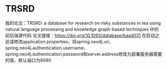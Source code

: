 # TRSRD
我的论文：TRSRD: a database for research on risky substances in tea using natural language processing and knowledge graph-based techniques 中的前后端源代码
论文链接：https://doi.org/10.1093/database/baad031
在启动之前请修改application.properties，将spring.neo4j.uri、spring.neo4j.authentication.username、spring.neo4j.authentication.password和server.address修改为部署服务器需要的值，默认端口为8080
